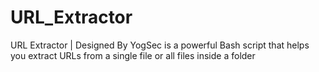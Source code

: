 # URL_Extractor
URL Extractor | Designed By YogSec is a powerful Bash script that helps you extract URLs from a single file or all files inside a folder
